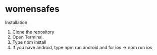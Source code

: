 # womensafes

Installation
1. Clone the repository
2. Open Terminal.
3. Type npm install
4. If you have android, type npm run android and for ios -> npm run ios
